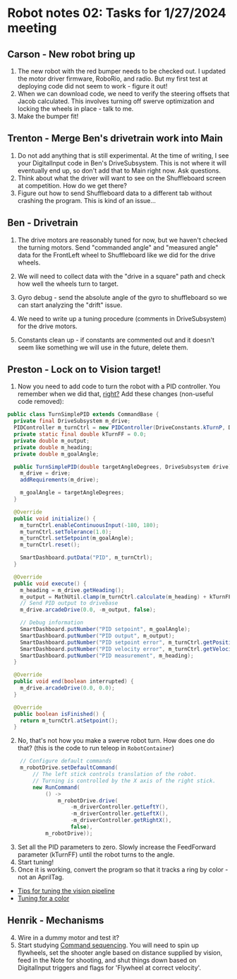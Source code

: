 # Robot notes 02: Tasks for 1/27/2024 meeting

## Carson - New robot bring up
1. The new robot with the red bumper needs to be checked out.  I updated the motor driver firmware, RoboRio, and radio.  But my first test at deploying code did not seem to work - figure it out!
2. When we can download code, we need to verify the steering offsets that Jacob calculated.  This involves turning off swerve optimization and locking the wheels in place - talk to me.
3. Make the bumper fit!

## Trenton - Merge Ben's drivetrain work into Main
1. Do not add anything that is still experimental.  At the time of writing, I see your DigitalInput code in Ben's DriveSubsystem.  This is not where it will eventually end up, so don't add that to Main right now.  Ask questions.
2. Think about what the driver will want to see on the Shuffleboard screen at competition.  How do we get there?
3. Figure out how to send Shuffleboard data to a different tab without crashing the program.  This is kind of an issue...

## Ben - Drivetrain
1. The drive motors are reasonably tuned for now, but we haven't checked the turning motors.  Send "commanded angle" and "measured angle" data for the FrontLeft wheel to Shuffleboard like we did for the drive wheels.
2. We will need to collect data with the "drive in a square" path and check how well the wheels turn to target.

3. Gyro debug - send the absolute angle of the gyro to shuffleboard so we can start analyzing the "drift" issue.

5. We need to write up a tuning procedure (comments in DriveSubsystem) for the drive motors.
6. Constants clean up - if constants are commented out and it doesn't seem like something we will use in the future, delete them.

## Preston - Lock on to Vision target!
1. Now you need to add code to turn the robot with a PID controller.  You remember when we did that, [right?](https://github.com/FRC-Team8744/ThomasCanTurn2/blob/Command-with-generic-PID/src/main/java/frc/robot/commands/TurnSimplePID.java)  Add these changes (non-useful code removed):
```java
public class TurnSimplePID extends CommandBase {
  private final DriveSubsystem m_drive;
  PIDController m_turnCtrl = new PIDController(DriveConstants.kTurnP, DriveConstants.kTurnI, DriveConstants.kTurnD);
  private static final double kTurnFF = 0.0;
  private double m_output;
  private double m_heading;
  private double m_goalAngle;

  public TurnSimplePID(double targetAngleDegrees, DriveSubsystem drive) {
    m_drive = drive;
    addRequirements(m_drive);

    m_goalAngle = targetAngleDegrees;
  }

  @Override
  public void initialize() {
    m_turnCtrl.enableContinuousInput(-180, 180);
    m_turnCtrl.setTolerance(1.0);
    m_turnCtrl.setSetpoint(m_goalAngle);
    m_turnCtrl.reset();

    SmartDashboard.putData("PID", m_turnCtrl);
  }

  @Override
  public void execute() {
    m_heading = m_drive.getHeading();
    m_output = MathUtil.clamp(m_turnCtrl.calculate(m_heading) + kTurnFF, -1.0, 1.0);
    // Send PID output to drivebase
    m_drive.arcadeDrive(0.0, -m_output, false);

    // Debug information
    SmartDashboard.putNumber("PID setpoint", m_goalAngle);
    SmartDashboard.putNumber("PID output", m_output);
    SmartDashboard.putNumber("PID setpoint error", m_turnCtrl.getPositionError());
    SmartDashboard.putNumber("PID velocity error", m_turnCtrl.getVelocityError());
    SmartDashboard.putNumber("PID measurement", m_heading);
  }

  @Override
  public void end(boolean interrupted) {
    m_drive.arcadeDrive(0.0, 0.0);
  }

  @Override
  public boolean isFinished() {
    return m_turnCtrl.atSetpoint();
  }
```
2. No, that's not how you make a swerve robot turn.  How does one do that? (this is the code to run teleop in `RobotContainer`)
```java
    // Configure default commands
    m_robotDrive.setDefaultCommand(
        // The left stick controls translation of the robot.
        // Turning is controlled by the X axis of the right stick.
        new RunCommand(
            () ->
                m_robotDrive.drive(
                    -m_driverController.getLeftY(),
                    -m_driverController.getLeftX(),
                    -m_driverController.getRightX(),
                    false),
            m_robotDrive));
```
3. Set all the PID parameters to zero. Slowly increase the FeedForward parameter (kTurnFF) until the robot turns to the angle.
4. Start tuning!
5. Once it is working, convert the program so that it tracks a ring by color - not an AprilTag.

* [Tips for tuning the vision pipeline](https://docs.limelightvision.io/docs/docs-limelight/getting-started/pipelines)
* [Tuning for a color](https://docs.limelightvision.io/docs/docs-limelight/pipeline-retro/color-filtering)

## Henrik - Mechanisms
4. Wire in a dummy motor and test it?
5. Start studying [Command sequencing](https://docs.wpilib.org/en/stable/docs/software/commandbased/command-compositions.html).  You will need to spin up flywheels, set the shooter angle based on distance supplied by vision, feed in the Note for shooting, and shut things down based on DigitalInput triggers and flags for 'Flywheel at correct velocity'.
